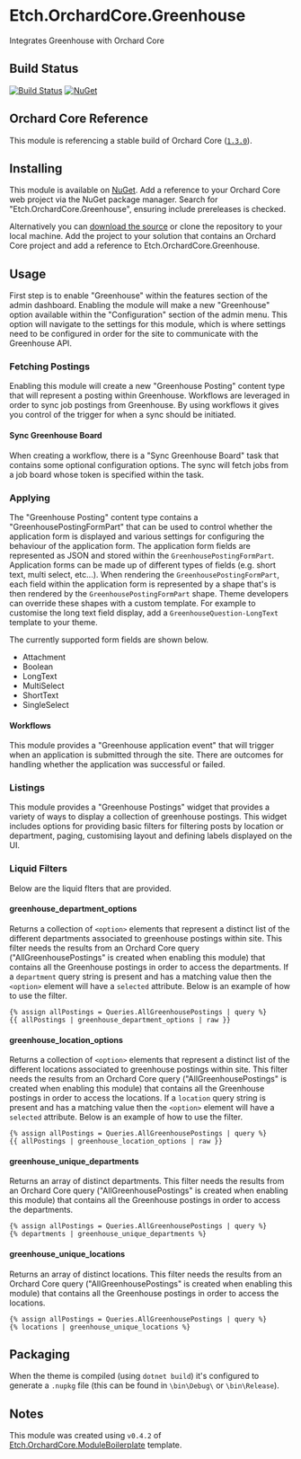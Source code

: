# Etch.OrchardCore.Greenhouse

Integrates Greenhouse with Orchard Core

## Build Status

[![Build Status](https://secure.travis-ci.org/etchuk/Etch.OrchardCore.Greenhouse.png?branch=main)](http://travis-ci.org/etchuk/Etch.OrchardCore.Greenhouse) [![NuGet](https://img.shields.io/nuget/v/Etch.OrchardCore.Greenhouse.svg)](https://www.nuget.org/packages/Etch.OrchardCore.Greenhouse)

## Orchard Core Reference

This module is referencing a stable build of Orchard Core ([`1.3.0`](https://www.nuget.org/packages/OrchardCore.Module.Targets/1.3.0)).

## Installing

This module is available on [NuGet](https://www.nuget.org/packages/Etch.OrchardCore.Greenhouse). Add a reference to your Orchard Core web project via the NuGet package manager. Search for "Etch.OrchardCore.Greenhouse", ensuring include prereleases is checked.

Alternatively you can [download the source](https://github.com/etchuk/Etch.OrchardCore.Greenhouse/archive/main.zip) or clone the repository to your local machine. Add the project to your solution that contains an Orchard Core project and add a reference to Etch.OrchardCore.Greenhouse.

## Usage

First step is to enable "Greenhouse" within the features section of the admin dashboard. Enabling the module will make a new "Greenhouse" option available within the "Configuration" section of the admin menu. This option will navigate to the settings for this module, which is where settings need to be configured in order for the site to communicate with the Greenhouse API.

### Fetching Postings

Enabling this module will create a new "Greenhouse Posting" content type that will represent a posting within Greenhouse. Workflows are leveraged in order to sync job postings from Greenhouse. By using workflows it gives you control of the trigger for when a sync should be initiated.

#### Sync Greenhouse Board

When creating a workflow, there is a "Sync Greenhouse Board" task that contains some optional configuration options. The sync will fetch jobs from a job board whose token is specified within the task.

### Applying

The "Greenhouse Posting" content type contains a "GreenhousePostingFormPart" that can be used to control whether the application form is displayed and various settings for configuring the behaviour of the application form. The application form fields are represented as JSON and stored within the `GreenhousePostingFormPart`. Application forms can be made up of different types of fields (e.g. short text, multi select, etc...). When rendering the `GreenhousePostingFormPart`, each field within the application form is represented by a shape that's is then rendered by the `GreenhousePostingFormPart` shape. Theme developers can override these shapes with a custom template. For example to customise the long text field display, add a `GreenhouseQuestion-LongText` template to your theme.

The currently supported form fields are shown below.

-   Attachment
-   Boolean
-   LongText
-   MultiSelect
-   ShortText
-   SingleSelect

#### Workflows

This module provides a "Greenhouse application event" that will trigger when an application is submitted through the site. There are outcomes for handling whether the application was successful or failed.

### Listings

This module provides a "Greenhouse Postings" widget that provides a variety of ways to display a collection of greenhouse postings. This widget includes options for providing basic filters for filtering posts by location or department, paging, customising layout and defining labels displayed on the UI.

### Liquid Filters

Below are the liquid flters that are provided.

#### greenhouse_department_options

Returns a collection of `<option>` elements that represent a distinct list of the different departments associated to greenhouse postings within site. This filter needs the results from an Orchard Core query ("AllGreenhousePostings" is created when enabling this module) that contains all the Greenhouse postings in order to access the departments. If a `department` query string is present and has a matching value then the `<option>` element will have a `selected` attribute. Below is an example of how to use the filter.

```
{% assign allPostings = Queries.AllGreenhousePostings | query %}
{{ allPostings | greenhouse_department_options | raw }}
```

#### greenhouse_location_options

Returns a collection of `<option>` elements that represent a distinct list of the different locations associated to greenhouse postings within site. This filter needs the results from an Orchard Core query ("AllGreenhousePostings" is created when enabling this module) that contains all the Greenhouse postings in order to access the locations. If a `location` query string is present and has a matching value then the `<option>` element will have a `selected` attribute. Below is an example of how to use the filter.

```
{% assign allPostings = Queries.AllGreenhousePostings | query %}
{{ allPostings | greenhouse_location_options | raw }}
```

#### greenhouse_unique_departments

Returns an array of distinct departments. This filter needs the results from an Orchard Core query ("AllGreenhousePostings" is created when enabling this module) that contains all the Greenhouse postings in order to access the departments.

```
{% assign allPostings = Queries.AllGreenhousePostings | query %}
{% departments | greenhouse_unique_departments %}
```

#### greenhouse_unique_locations

Returns an array of distinct locations. This filter needs the results from an Orchard Core query ("AllGreenhousePostings" is created when enabling this module) that contains all the Greenhouse postings in order to access the locations.

```
{% assign allPostings = Queries.AllGreenhousePostings | query %}
{% locations | greenhouse_unique_locations %}
```

## Packaging

When the theme is compiled (using `dotnet build`) it's configured to generate a `.nupkg` file (this can be found in `\bin\Debug\` or `\bin\Release`).

## Notes

This module was created using `v0.4.2` of [Etch.OrchardCore.ModuleBoilerplate](https://github.com/EtchUK/Etch.OrchardCore.ModuleBoilerplate) template.
